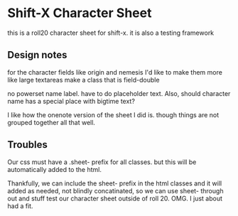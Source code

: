 # Shift-X Character Sheet

this is a roll20 character sheet for shift-x. 
it is also a testing framework 

## Design notes

for the character fields like origin and nemesis I'd like to make them more like large textareas
make a class that is field-double

no powerset name label. have to do placeholder text. Also, should character name has a special place with bigtime text?

I like how the onenote version of the sheet I did is. though things are not grouped together all that well. 

## Troubles

Our css must have a .sheet- prefix for all classes. but this will be automatically added to the html. 

Thankfully, we can include the sheet- prefix in the html classes and it will added as needed, not blindly concatinated, so we can use sheet- through out and stuff test our character sheet outside of roll 20. OMG. I just about had a fit.  